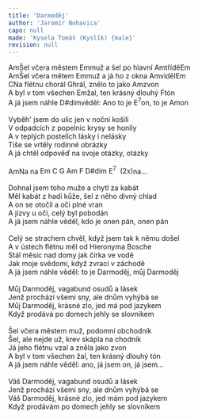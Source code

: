 ```yaml
---
title: 'Darmoděj'
author: 'Jaromír Nohavica'
capo: null
made: 'Kysela Tomáš (Kyslík) {male}'
revision: null
---
```


<verse number="1:"></verse><wrapper><chord>Am</chord></wrapper>Šel včera městem <wrapper><chord>Em</chord></wrapper>muž a šel po hlavní <wrapper><chord>Am</chord></wrapper>třídě<wrapper><chord>Em</chord></wrapper><br>
<wrapper><chord>Am</chord></wrapper>Šel včera mětem <wrapper><chord>Em</chord></wrapper>muž a já ho z okna <wrapper><chord>Am</chord></wrapper>viděl<wrapper><chord>Em</chord></wrapper><br>
<wrapper><chord>C</chord></wrapper>Na flétnu chorál <wrapper><chord>G</chord></wrapper>hrál, znělo to jako <wrapper><chord>Am</chord></wrapper>zvon<br>
A byl v tom všechen <wrapper><chord>Em</chord></wrapper>žal, ten krásný dlouhý <wrapper><chord>F</chord></wrapper>tón<br>
A já jsem náhle <wrapper><chord>D#dim</chord></wrapper>věděl: Ano to je <wrapper><chord>E<sup>7</sup></chord></wrapper>on, to je <wrapper><chord>Am</chord></wrapper>on<br>
<br>
<verse number="2:"></verse>Vyběh' jsem do ulic jen v noční košili<br>
V odpadcích z popelnic krysy se honily<br>
A v teplých postelích lásky i nelásky<br>
Tiše se vrtěly rodinné obrázky<br>
A já chtěl odpověď na svoje otázky, otázky<br>
<br>
<verse number="R:"></verse><wrapper><chord>Am</chord></wrapper>Na na <wrapper><chord>Em&nbsp;C&nbsp;G&nbsp;Am&nbsp;F&nbsp;D#dim&nbsp;E<sup>7</sup>&nbsp;&nbsp;(2x)</chord></wrapper>na...<br>
<br>
<verse number="3:"></verse>Dohnal jsem toho muže a chytl za kabát<br>
Měl kabát z hadí kůže, šel z něho divný chlad<br>
A on se otočil a oči plné vran<br>
A jizvy u očí, celý byl pobodán<br>
A já jsem náhle věděl, kdo je onen pán, onen pán<br>
<br>
<verse number="4:"></verse>Celý se strachem chvěl, když jsem tak k němu došel<br>
A v ústech flétnu měl od Hieronyma Bosche<br>
Stál měsíc nad domy jak čírka ve vodě<br>
Jak moje svědomí, když zvrací v záchodě<br>
A já jsem náhle věděl: to je Darmoděj, můj Darmoděj<br>
<br>
<verse number="R:"></verse>Můj Darmoděj, vagabund osudů a lásek<br>
Jenž prochází všemi sny, ale dnům vyhýbá se<br>
Můj Darmoděj, krásné zlo, jed má pod jazykem<br>
Když prodává po domech jehly se slovníkem<br>
<br>
<verse number="5:"></verse>Šel včera městem muž, podomní obchodník<br>
Šel, ale nejde už, krev skápla na chodník<br>
Já jeho flétnu vzal a zněla jako zvon<br>
A byl v tom všechen žal, ten krásný dlouhý tón<br>
A já jsem náhle věděl: ano, já jsem on, já jsem...<br>
<br>
<verse number="R:"></verse>Váš Darmoděj, vagabund osudů a lásek<br>
Jenž prochází všemi sny, ale dnům vyhýbá se<br>
Váš Darmoděj, krásné zlo, jed mám pod jazykem<br>
Když prodávám po domech jehly se slovníkem<br>